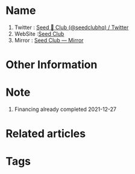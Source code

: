 # Name
1. Twitter : [Seed 🌱 Club (@seedclubhq) / Twitter](https://twitter.com/seedclubhq)
2. WebSite :[Seed Club](https://seedclub.xyz/)
3. Mirror : [Seed Club — Mirror](https://club.mirror.xyz/)

# Other Information


# Note 
1.  Financing already completed
2021-12-27

# Related articles



# Tags

